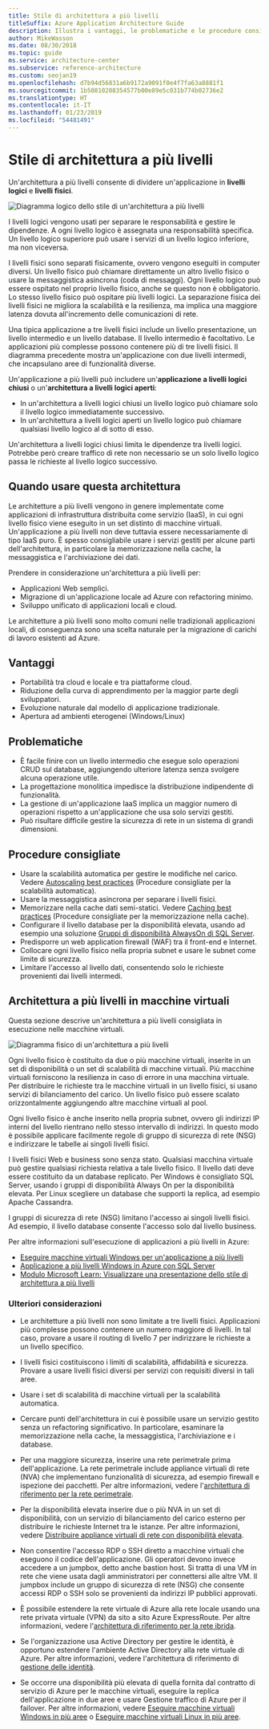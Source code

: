 ```yaml
---
title: Stile di architettura a più livelli
titleSuffix: Azure Application Architecture Guide
description: Illustra i vantaggi, le problematiche e le procedure consigliate per le architetture a più livelli in Azure.
author: MikeWasson
ms.date: 08/30/2018
ms.topic: guide
ms.service: architecture-center
ms.subservice: reference-architecture
ms.custom: seojan19
ms.openlocfilehash: d7b94d56831a6b9172a9091f0e4f7fa63a8881f1
ms.sourcegitcommit: 1b50810208354577b00e89e5c031b774b02736e2
ms.translationtype: HT
ms.contentlocale: it-IT
ms.lasthandoff: 01/23/2019
ms.locfileid: "54481491"
---
```

# <a name="n-tier-architecture-style"></a>Stile di architettura a più livelli

Un'architettura a più livelli consente di dividere un'applicazione in **livelli logici** e **livelli fisici**.

![Diagramma logico dello stile di un'architettura a più livelli](./images/n-tier-logical.svg)

I livelli logici vengono usati per separare le responsabilità e gestire le dipendenze. A ogni livello logico è assegnata una responsabilità specifica. Un livello logico superiore può usare i servizi di un livello logico inferiore, ma non viceversa.

I livelli fisici sono separati fisicamente, ovvero vengono eseguiti in computer diversi. Un livello fisico può chiamare direttamente un altro livello fisico o usare la messaggistica asincrona (coda di messaggi). Ogni livello logico può essere ospitato nel proprio livello fisico, anche se questo non è obbligatorio. Lo stesso livello fisico può ospitare più livelli logici. La separazione fisica dei livelli fisici ne migliora la scalabilità e la resilienza, ma implica una maggiore latenza dovuta all'incremento delle comunicazioni di rete.

Una tipica applicazione a tre livelli fisici include un livello presentazione, un livello intermedio e un livello database. Il livello intermedio è facoltativo. Le applicazioni più complesse possono contenere più di tre livelli fisici. Il diagramma precedente mostra un'applicazione con due livelli intermedi, che incapsulano aree di funzionalità diverse.

Un'applicazione a più livelli può includere un'**applicazione a livelli logici chiusi** o un'**architettura a livelli logici aperti**:

- In un'architettura a livelli logici chiusi un livello logico può chiamare solo il livello logico immediatamente successivo.
- In un'architettura a livelli logici aperti un livello logico può chiamare qualsiasi livello logico al di sotto di esso.

Un'architettura a livelli logici chiusi limita le dipendenze tra livelli logici. Potrebbe però creare traffico di rete non necessario se un solo livello logico passa le richieste al livello logico successivo.

## <a name="when-to-use-this-architecture"></a>Quando usare questa architettura

Le architetture a più livelli vengono in genere implementate come applicazioni di infrastruttura distribuita come servizio (IaaS), in cui ogni livello fisico viene eseguito in un set distinto di macchine virtuali. Un'applicazione a più livelli non deve tuttavia essere necessariamente di tipo IaaS puro. È spesso consigliabile usare i servizi gestiti per alcune parti dell'architettura, in particolare la memorizzazione nella cache, la messaggistica e l'archiviazione dei dati.

Prendere in considerazione un'architettura a più livelli per:

- Applicazioni Web semplici.
- Migrazione di un'applicazione locale ad Azure con refactoring minimo.
- Sviluppo unificato di applicazioni locali e cloud.

Le architetture a più livelli sono molto comuni nelle tradizionali applicazioni locali, di conseguenza sono una scelta naturale per la migrazione di carichi di lavoro esistenti ad Azure.

## <a name="benefits"></a>Vantaggi

- Portabilità tra cloud e locale e tra piattaforme cloud.
- Riduzione della curva di apprendimento per la maggior parte degli sviluppatori.
- Evoluzione naturale dal modello di applicazione tradizionale.
- Apertura ad ambienti eterogenei (Windows/Linux)

## <a name="challenges"></a>Problematiche

- È facile finire con un livello intermedio che esegue solo operazioni CRUD sul database, aggiungendo ulteriore latenza senza svolgere alcuna operazione utile.
- La progettazione monolitica impedisce la distribuzione indipendente di funzionalità.
- La gestione di un'applicazione IaaS implica un maggior numero di operazioni rispetto a un'applicazione che usa solo servizi gestiti.
- Può risultare difficile gestire la sicurezza di rete in un sistema di grandi dimensioni.

## <a name="best-practices"></a>Procedure consigliate

- Usare la scalabilità automatica per gestire le modifiche nel carico. Vedere [Autoscaling best practices][autoscaling] (Procedure consigliate per la scalabilità automatica).
- Usare la messaggistica asincrona per separare i livelli fisici.
- Memorizzare nella cache dati semi-statici. Vedere [Caching best practices][caching] (Procedure consigliate per la memorizzazione nella cache).
- Configurare il livello database per la disponibilità elevata, usando ad esempio una soluzione [Gruppi di disponibilità AlwaysOn di SQL Server][sql-always-on].
- Predisporre un web application firewall (WAF) tra il front-end e Internet.
- Collocare ogni livello fisico nella propria subnet e usare le subnet come limite di sicurezza.
- Limitare l'accesso al livello dati, consentendo solo le richieste provenienti dai livelli intermedi.

## <a name="n-tier-architecture-on-virtual-machines"></a>Architettura a più livelli in macchine virtuali

Questa sezione descrive un'architettura a più livelli consigliata in esecuzione nelle macchine virtuali.

![Diagramma fisico di un'architettura a più livelli](./images/n-tier-physical.png)

Ogni livello fisico è costituito da due o più macchine virtuali, inserite in un set di disponibilità o un set di scalabilità di macchine virtuali. Più macchine virtuali forniscono la resilienza in caso di errore in una macchina virtuale. Per distribuire le richieste tra le macchine virtuali in un livello fisici, si usano servizi di bilanciamento del carico. Un livello fisico può essere scalato orizzontalmente aggiungendo altre macchine virtuali al pool.

Ogni livello fisico è anche inserito nella propria subnet, ovvero gli indirizzi IP interni del livello rientrano nello stesso intervallo di indirizzi. In questo modo è possibile applicare facilmente regole di gruppo di sicurezza di rete (NSG) e indirizzare le tabelle ai singoli livelli fisici.

I livelli fisici Web e business sono senza stato. Qualsiasi macchina virtuale può gestire qualsiasi richiesta relativa a tale livello fisico. Il livello dati deve essere costituito da un database replicato. Per Windows è consigliato SQL Server, usando i gruppi di disponibilità Always On per la disponibilità elevata. Per Linux scegliere un database che supporti la replica, ad esempio Apache Cassandra.

I gruppi di sicurezza di rete (NSG) limitano l'accesso ai singoli livelli fisici. Ad esempio, il livello database consente l'accesso solo dal livello business.

Per altre informazioni sull'esecuzione di applicazioni a più livelli in Azure:

- [Eseguire macchine virtuali Windows per un'applicazione a più livelli][n-tier-windows]
- [Applicazione a più livelli Windows in Azure con SQL Server][n-tier-linux]
- [Modulo Microsoft Learn: Visualizzare una presentazione dello stile di architettura a più livelli](/learn/modules/n-tier-architecture/)

### <a name="additional-considerations"></a>Ulteriori considerazioni

- Le architetture a più livelli non sono limitate a tre livelli fisici. Applicazioni più complesse possono contenere un numero maggiore di livelli. In tal caso, provare a usare il routing di livello 7 per indirizzare le richieste a un livello specifico.

- I livelli fisici costituiscono i limiti di scalabilità, affidabilità e sicurezza. Provare a usare livelli fisici diversi per servizi con requisiti diversi in tali aree.

- Usare i set di scalabilità di macchine virtuali per la scalabilità automatica.

- Cercare punti dell'architettura in cui è possibile usare un servizio gestito senza un refactoring significativo. In particolare, esaminare la memorizzazione nella cache, la messaggistica, l'archiviazione e i database.

- Per una maggiore sicurezza, inserire una rete perimetrale prima dell'applicazione. La rete perimetrale include appliance virtuali di rete (NVA) che implementano funzionalità di sicurezza, ad esempio firewall e ispezione dei pacchetti. Per altre informazioni, vedere l'[architettura di riferimento per la rete perimetrale][dmz].

- Per la disponibilità elevata inserire due o più NVA in un set di disponibilità, con un servizio di bilanciamento del carico esterno per distribuire le richieste Internet tra le istanze. Per altre informazioni, vedere [Distribuire appliance virtuali di rete con disponibilità elevata][ha-nva].

- Non consentire l'accesso RDP o SSH diretto a macchine virtuali che eseguono il codice dell'applicazione. Gli operatori devono invece accedere a un jumpbox, detto anche bastion host. Si tratta di una VM in rete che viene usata dagli amministratori per connettersi alle altre VM. Il jumpbox include un gruppo di sicurezza di rete (NSG) che consente accessi RDP o SSH solo se provenienti da indirizzi IP pubblici approvati.

- È possibile estendere la rete virtuale di Azure alla rete locale usando una rete privata virtuale (VPN) da sito a sito Azure ExpressRoute. Per altre informazioni, vedere l'[architettura di riferimento per la rete ibrida][hybrid-network].

- Se l'organizzazione usa Active Directory per gestire le identità, è opportuno estendere l'ambiente Active Directory alla rete virtuale di Azure. Per altre informazioni, vedere l'architettura di riferimento di [gestione delle identità][identity].

- Se occorre una disponibilità più elevata di quella fornita dal contratto di servizio di Azure per le macchine virtuali, eseguire la replica dell'applicazione in due aree e usare Gestione traffico di Azure per il failover. Per altre informazioni, vedere [Eseguire macchine virtuali Windows in più aree][multiregion-windows] o [Eseguire macchine virtuali Linux in più aree][multiregion-linux].

[autoscaling]: ../../best-practices/auto-scaling.md
[caching]: ../../best-practices/caching.md
[dmz]: ../../reference-architectures/dmz/index.md
[ha-nva]: ../../reference-architectures/dmz/nva-ha.md
[hybrid-network]: ../../reference-architectures/hybrid-networking/index.md
[identity]: ../../reference-architectures/identity/index.md
[multiregion-linux]: ../../reference-architectures/virtual-machines-linux/multi-region-application.md
[multiregion-windows]: ../../reference-architectures/virtual-machines-windows/multi-region-application.md
[n-tier-linux]: ../../reference-architectures/virtual-machines-linux/n-tier.md
[n-tier-windows]: ../../reference-architectures/virtual-machines-windows/n-tier.md
[sql-always-on]: /sql/database-engine/availability-groups/windows/always-on-availability-groups-sql-server